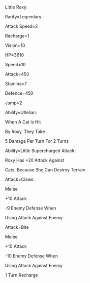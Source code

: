 Little Roxy:

Rarity=Legendary

Attack Speed=2

Recharge=1

Vision=10

HP=3610

Speed=10

Attack=450

Stamina=7

Defence=450

Jump=2

Ability=Ultelian:

When A Cat Is Hit

By Roxy, They Take

5 Damage Per Turn For 2 Turns

Ability=Little Supercharged Attack:

Roxy Has +20 Attack Against

Cats, Because She Can Destroy Terrain

Attack=Claws

Melee

+10 Attack

-9 Enemy Defense When

Using Attack Against Enemy

Attack=Bite

Melee

+10 Attack

-10 Enemy Defense When

Using Attack Against Enemy

1 Turn Recharge
